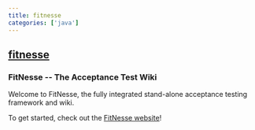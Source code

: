 ```yaml
---
title: fitnesse
categories: ['java']
---
```

## [fitnesse](https://github.com/unclebob/fitnesse)

### FitNesse -- The Acceptance Test Wiki


Welcome to FitNesse, the fully integrated stand-alone acceptance testing framework and wiki.

To get started, check out the [FitNesse website](https://fitnesse.org/)!


